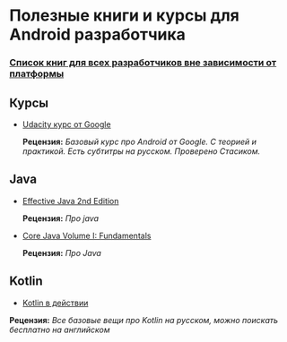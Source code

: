 # Полезные книги и курсы для Android разработчика

### [Список книг для всех разработчиков вне зависимости от платформы](../Coding/Books.md)

## Курсы

- [Udacity курс от Google](https://classroom.udacity.com/courses/ud9012)

  **Рецензия:** *Базовый курс про Android от Google. С теорией и практикой. Есть субтитры на русском. Проверено Стасиком.*

## Java

- [Effective Java 2nd Edition](https://www.amazon.com/dp/0321356683/?tag=myga0ba-20)

  **Рецензия:** *Про java*

- [Core Java Volume I: Fundamentals](http://www.cocoawithlove.com/2009/10/how-blocks-are-implemented-and.html)

  **Рецензия:** *Про Java*

## Kotlin

 - [Kotlin в действии](https://dmkpress.com/catalog/computer/programming/java/978-5-97060-497-7/)

  **Рецензия:** *Все базовые вещи про Kotlin на русском, можно поискать бесплатно на английском*
